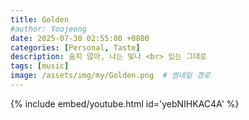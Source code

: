 ```yaml
---
title: Golden
#author: Yoojeong
date: 2025-07-30 02:55:00 +0800
categories: [Personal, Taste]
description: 숨지 않아, 나는 빛나 <br> 있는 그대로
tags: [music]
image: /assets/img/my/Golden.png  # 썸네일 경로
---
```


{% include embed/youtube.html id='yebNIHKAC4A' %}